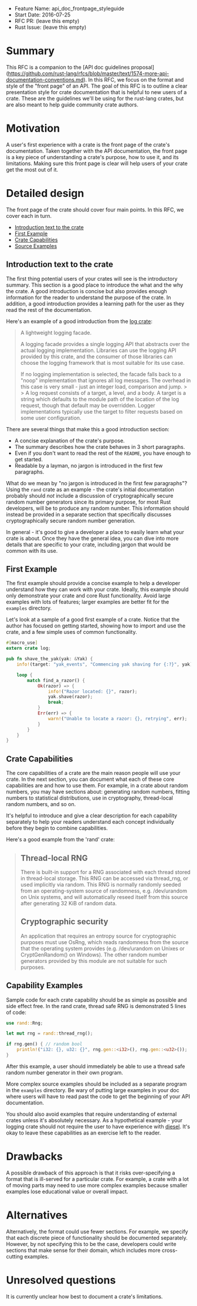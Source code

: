 - Feature Name: api_doc_frontpage_styleguide
- Start Date: 2016-07-25
- RFC PR: (leave this empty)
- Rust Issue: (leave this empty)

# Summary

This RFC is a companion to the [API doc guidelines proposal]
(https://github.com/rust-lang/rfcs/blob/master/text/1574-more-api-documentation-conventions.md).
In this RFC, we focus on the format and style of the "front page" of an API.  The goal of this 
RFC is to outline a clear presentation style for crate documentation that is helpful to new users 
of a crate. These are the guidelines we'll be using for the rust-lang crates, but are also meant to
help guide community crate authors.

# Motivation

A user's first experience with a crate is the front page of the crate's documentation. Taken
together with the API documentation, the front page is a key piece of understanding a crate's
purpose, how to use it, and its limitations.  Making sure this front page is clear will help users
of your crate get the most out of it.

# Detailed design

The front page of the crate should cover four main points.  In this RFC, we cover each in turn.

* [Introduction text to the crate](#introduction-text-to-the-crate) 
* [First Example](#first-example) 
* [Crate Capabilities](#crate-capabilities) 
* [Source Examples](#source-examples)

## Introduction text to the crate

The first thing potential users of your crates will see is the introductory summary. This section is
a good place to introduce the what and the why the crate. A good introduction is concise but also
provides enough information for the reader to understand the purpose of the crate. In addition, a
good introduction provides a learning path for the user as they read the rest of the documentation.

Here's an example of a good introduction from the [log
crate](https://doc.rust-lang.org/log/log/index.html):
    
> A lightweight logging facade.  
>
> A logging facade provides a single logging API that abstracts over the actual logging
> implementation. Libraries can use the logging API provided by this crate, and the consumer
> of those libraries can choose the logging framework that is most suitable for its use case.
>
> If no logging implementation is selected, the facade falls back to a "noop" implementation
> that ignores all log messages. The overhead in this case is very small - just an integer load,
> comparison and jump.  > > A log request consists of a target, a level, and a body. A target
> is a string which defaults to the module path of the location of the log request, though that
> default may be overridden. Logger implementations typically use the target to filter requests
> based on some user configuration.

There are several things that make this a good introduction section:
    
* A concise explanation of the crate's purpose.
* The summary describes how the crate behaves in 3 short paragraphs.
* Even if you don't want to read the rest of the `README`, you have enough to get started.
* Readable by a layman, no jargon is introduced in the first few paragraphs.
    
What do we mean by "no jargon is introduced in the first few paragraphs"? Using the `rand` crate as
an example - the crate's initial documentation probably should _not_ include a discussion of
cryptographically secure random number generators since its primary purpose, for most Rust
developers, will be to produce any random number. This information should instead be provided in a
separate section that specifically discusses cryptographically secure random number generation.

In general - it's good to give a developer a place to easily learn what your crate is about. Once
they have the general idea, you can dive into more details that are specific to your crate,
including jargon that would be common with its use.

## First Example

The first example should provide a concise example to help a developer understand how they can work
with your crate. Ideally, this example should only demonstrate your crate and core Rust
functionality. Avoid large examples with lots of features; larger examples are better fit for the
`examples` directory.

Let's look at a sample of a good first example of a crate. Notice that the author has focused on
getting started, showing how to import and use the crate, and a few simple uses of common
functionality.

```rust
#[macro_use] 
extern crate log;

pub fn shave_the_yak(yak: &Yak) {
    info!(target: "yak_events", "Commencing yak shaving for {:?}", yak);

    loop { 
        match find_a_razor() { 
            Ok(razor) => { 
                info!("Razor located: {}", razor);
                yak.shave(razor); 
                break; 
            } 
            Err(err) => { 
                warn!("Unable to locate a razor: {}, retrying", err); 
            }
        }
    }
}
```

## Crate Capabilities

The core capabilities of a crate are the main reason people will use your crate.  In the next
section, you can document what each of these core capabilities are and how to use them.  For
example, in a crate about random numbers, you may have sections about: generating random numbers,
fitting numbers to statistical distributions, use in cryptography, thread-local random numbers, and
so on.

It's helpful to introduce and give a clear description for each capability separately to help your
readers understand each concept individually before they begin to combine capabilities.

Here's a good example from the 'rand' crate:
    
> ## Thread-local RNG 
> 
> There is built-in support for a RNG associated with each thread stored in thread-local storage. 
> This RNG can be accessed via thread_rng, or used implicitly via random. This RNG is normally
> randomly seeded from an operating-system source of randomness, e.g. /dev/urandom on Unix systems,
> and will automatically reseed itself from this source after generating 32 KiB of random data.  
> 
> ## Cryptographic security 
> 
> An application that requires an entropy source for cryptographic purposes must use OsRng,
> which reads randomness from the source that the operating system provides (e.g. /dev/urandom
> on Unixes or CryptGenRandom() on Windows). The other random number generators provided by
> this module are not suitable for such purposes.

## Capability Examples

Sample code for each crate capability should be as simple as possible and side effect free. In the
rand crate, thread safe RNG is demonstrated 5 lines of code:

```rust
use rand::Rng;

let mut rng = rand::thread_rng();

if rng.gen() { // random bool
    println!("i32: {}, u32: {}", rng.gen::<i32>(), rng.gen::<u32>()); 
} 
```

After this example, a user should immediately be able to use a thread safe random number generator
in their own program.

More complex source examples should be included as a separate program in the `examples` directory.
Be wary of putting large examples in your doc where users will have to read past the code to get the
beginning of your API documentation.

You should also avoid examples that require understanding of external crates unless it's absolutely
necessary. As a hypothetical example - your logging crate should not require the user to have
experience with [diesel](http://diesel.rs/). It's okay to leave these capabilities as an exercise
left to the reader.

# Drawbacks

A possible drawback of this approach is that it risks over-specifying a format that is ill-served
for a particular crate.  For example, a crate with a lot of moving parts may need to use more
complex examples because smaller examples lose educational value or overall impact.

# Alternatives

Alternatively, the format could use fewer sections.  For example, we specify that each discrete
piece of functionality should be documented separately.  However, by not specifying this to be the
case, developers could write sections that make sense for their domain, which includes more
cross-cutting examples.

# Unresolved questions

It is currently unclear how best to document a crate's limitations.

